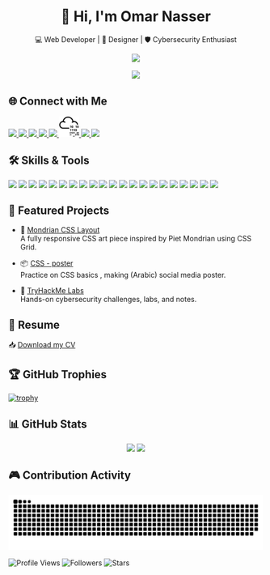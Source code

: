  <h1 align="center">👋 Hi, I'm Omar Nasser</h1>

<p align="center">💻 Web Developer | 🎨 Designer | 🛡️ Cybersecurity Enthusiast</p>

<p align="center">
  <a href="https://www.linkedin.com/in/omar-nasser-74226630b"> <!-- LinkedIn Profile -->
    <img src="https://readme-typing-svg.herokuapp.com/?lines=Born%20to%20hustle%2C%20in%20Silence;Welcome%20to%20my%20GitHub;Follow%20me%20on%20LinkedIn&font=Fira%20Code&center=true&color=1FC11B&pause=2000">
  </a>
</p>

<p align="center">
      <img src="https://komarev.com/ghpvc/?username=Omar-eng-sys&color=4010B0" height="25"/> <!-- Profile Views -->
  </p>

## 🌐 Connect with Me

<p align="left">
  <a href="https://www.linkedin.com/in/omar-nasser-74226630b" target="_blank">
    <img src="https://raw.githubusercontent.com/maurodesouza/profile-readme-generator/master/src/assets/icons/social/linkedin/default.svg" width="40" />
  </a>
  <a href="https://www.instagram.com/omar____nasser____" target="_blank">
    <img src="https://raw.githubusercontent.com/maurodesouza/profile-readme-generator/master/src/assets/icons/social/instagram/default.svg" width="40" />
  </a>
  <a href="https://www.facebook.com/share/1BHE4ejud6/" target="_blank">
    <img src="https://raw.githubusercontent.com/maurodesouza/profile-readme-generator/master/src/assets/icons/social/facebook/default.svg" width="40" />
  </a>
  <a href="https://api.whatsapp.com/send?phone=201029334469" target="_blank">
    <img src="https://raw.githubusercontent.com/maurodesouza/profile-readme-generator/master/src/assets/icons/social/whatsapp/default.svg" width="40" />
  </a>
  <a href="https://www.behance.net/d9fb7eb7" target="_blank">
    <img src="https://raw.githubusercontent.com/maurodesouza/profile-readme-generator/master/src/assets/icons/social/behance/default.svg" width="40" />
  </a>
  <a href="https://tryhackme.com/p/OmarNasser" target="_blank">
    <img src="https://raw.githubusercontent.com/maurodesouza/profile-readme-generator/master/src/assets/icons/social/tryhackme/default.svg" width="40" />
  </a>
  <a href="https://stackoverflow.com/users/31008168/engomarnasser" target="_blank">
    <img src="https://raw.githubusercontent.com/maurodesouza/profile-readme-generator/master/src/assets/icons/social/stackoverflow/default.svg" width="40" />
  </a>
  <a href="https://linktr.ee/EngOmarNasser" target="_blank">
    <img src="https://raw.githubusercontent.com/maurodesouza/profile-readme-generator/master/src/assets/icons/social/linktree/default.svg" width="40" />
  </a>
</p>



## 🛠️ Skills & Tools

<div align="left">
  <img src="https://cdn.jsdelivr.net/gh/devicons/devicon/icons/html5/html5-original.svg" height="40" />
  <img src="https://cdn.jsdelivr.net/gh/devicons/devicon/icons/css3/css3-original.svg" height="40" />
  <img src="https://cdn.jsdelivr.net/gh/devicons/devicon/icons/bootstrap/bootstrap-original.svg" height="40" />
  <img src="https://cdn.jsdelivr.net/gh/devicons/devicon/icons/javascript/javascript-original.svg" height="40" />
  <img src="https://cdn.jsdelivr.net/gh/devicons/devicon/icons/react/react-original.svg" height="40" />
  <img src="https://cdn.jsdelivr.net/gh/devicons/devicon/icons/nodejs/nodejs-original.svg" height="40" />
  <img src="https://cdn.jsdelivr.net/gh/devicons/devicon/icons/java/java-original.svg" height="40" />
  <img src="https://cdn.jsdelivr.net/gh/devicons/devicon/icons/python/python-original.svg" height="40" />
  <img src="https://cdn.jsdelivr.net/gh/devicons/devicon/icons/postgresql/postgresql-original.svg" height="40" />
  <img src="https://cdn.jsdelivr.net/gh/devicons/devicon/icons/figma/figma-original.svg" height="40" />
  <img src="https://cdn.jsdelivr.net/gh/devicons/devicon/icons/photoshop/photoshop-plain.svg" height="40" />
  <img src="https://cdn.jsdelivr.net/gh/devicons/devicon/icons/illustrator/illustrator-plain.svg" height="40" />
  <img src="https://cdn.jsdelivr.net/gh/devicons/devicon/icons/canva/canva-original.svg" height="40" />
  <img src="https://cdn.jsdelivr.net/gh/devicons/devicon/icons/matlab/matlab-original.svg" height="40" />
  <img src="https://cdn.jsdelivr.net/gh/devicons/devicon/icons/pycharm/pycharm-original.svg" height="40" />
  <img src="https://cdn.jsdelivr.net/gh/devicons/devicon/icons/intellij/intellij-original.svg" height="40" />
  <img src="https://cdn.jsdelivr.net/gh/devicons/devicon/icons/vscode/vscode-original.svg" height="40" />
  <img src="https://cdn.jsdelivr.net/gh/devicons/devicon/icons/trello/trello-plain.svg" height="40" />
  <img src="https://cdn.jsdelivr.net/gh/devicons/devicon/icons/git/git-original.svg" height="40" />
  <img src="https://cdn.jsdelivr.net/gh/devicons/devicon/icons/debian/debian-original.svg" height="40" />
  <img src="https://cdn.jsdelivr.net/gh/devicons/devicon/icons/linux/linux-original.svg" height="40" />
</div>


## 🚀 Featured Projects

- 🎨 [Mondrian CSS Layout](https://github.com/Omar-eng-sys/MonderianCSSproject)  
  A fully responsive CSS art piece inspired by Piet Mondrian using CSS Grid.

- 📦 [CSS - poster ](https://github.com/Omar-eng-sys/Css-practice.git)  
  Practice on CSS basics , making (Arabic) social media poster.

- 🔐 [TryHackMe Labs](https://tryhackme.com/p/OmarNasser)  
  Hands-on cybersecurity challenges, labs, and notes.



## 📄 Resume

📥 [Download my CV](https://drive.google.com/file/d/1Hs7Xr5RSAaU_dRjDctbz5RM_63IwwvFQ/view?usp=sharing)



## 🏆 GitHub Trophies

[![trophy](https://github-profile-trophy.vercel.app/?username=Omar-eng-sys&theme=dracula&margin-w=10&margin-h=15)](https://github.com/ryo-ma/github-profile-trophy)



## 📊 GitHub Stats

<div align="center">
  <img src="https://github-readme-stats.vercel.app/api?username=Omar-eng-sys&show_icons=true&count_private=true&theme=dracula" height="150" />
  <img src="https://github-readme-stats.vercel.app/api/top-langs/?username=Omar-eng-sys&layout=compact&theme=dracula" height="150" />
</div>



## 🎮 Contribution Activity

<picture>
  <source media="(prefers-color-scheme: dark)" srcset="https://raw.githubusercontent.com/Omar-eng-sys/Omar-eng-sys/main/output/pacman-contribution-graph-dark.svg?v=1">
  <source media="(prefers-color-scheme: light)" srcset="https://raw.githubusercontent.com/Omar-eng-sys/Omar-eng-sys/main/output/pacman-contribution-graph.svg?v=1">
  <img alt="pacman contribution graph" src="https://raw.githubusercontent.com/platane/snk/output/github-contribution-grid-snake-dark.svg" alt="Pac-Man Graph">
</picture>





![Profile Views](https://komarev.com/ghpvc/?username=Omar-eng-sys&color=blue)
![Followers](https://img.shields.io/github/followers/Omar-eng-sys?label=Followers&style=social)
![Stars](https://img.shields.io/github/stars/Omar-eng-sys?style=social)
